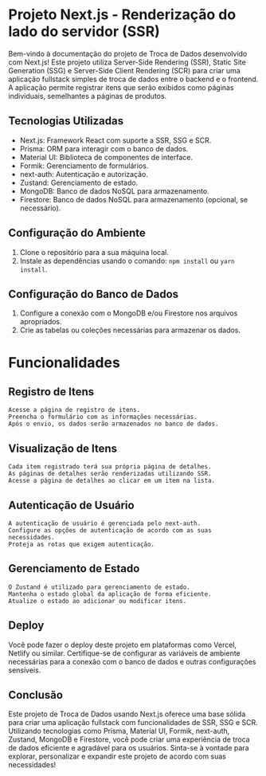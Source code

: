 # Projeto Next.js - Renderização do lado do servidor (SSR)

Bem-vindo à documentação do projeto de Troca de Dados desenvolvido com Next.js! Este projeto utiliza Server-Side Rendering (SSR), Static Site Generation (SSG) e Server-Side Client Rendering (SCR) para criar uma aplicação fullstack simples de troca de dados entre o backend e o frontend. A aplicação permite registrar itens que serão exibidos como páginas individuais, semelhantes a páginas de produtos.

## Tecnologias Utilizadas

- Next.js: Framework React com suporte a SSR, SSG e SCR.
- Prisma: ORM para interagir com o banco de dados.
- Material UI: Biblioteca de componentes de interface.
- Formik: Gerenciamento de formulários.
- next-auth: Autenticação e autorização.
- Zustand: Gerenciamento de estado.
- MongoDB: Banco de dados NoSQL para armazenamento.
- Firestore: Banco de dados NoSQL para armazenamento (opcional, se necessário).

## Configuração do Ambiente

1. Clone o repositório para a sua máquina local.
2. Instale as dependências usando o comando: `npm install` ou `yarn install`.

## Configuração do Banco de Dados

1. Configure a conexão com o MongoDB e/ou Firestore nos arquivos apropriados.
2. Crie as tabelas ou coleções necessárias para armazenar os dados.


# Funcionalidades
 ## Registro de Itens

    Acesse a página de registro de itens.
    Preencha o formulário com as informações necessárias.
    Após o envio, os dados serão armazenados no banco de dados.

## Visualização de Itens

    Cada item registrado terá sua própria página de detalhes.
    As páginas de detalhes serão renderizadas utilizando SSR.
    Acesse a página de detalhes ao clicar em um item na lista.

## Autenticação de Usuário

    A autenticação de usuário é gerenciada pelo next-auth.
    Configure as opções de autenticação de acordo com as suas necessidades.
    Proteja as rotas que exigem autenticação.

## Gerenciamento de Estado

    O Zustand é utilizado para gerenciamento de estado.
    Mantenha o estado global da aplicação de forma eficiente.
    Atualize o estado ao adicionar ou modificar itens.

## Deploy

Você pode fazer o deploy deste projeto em plataformas como Vercel, Netlify ou similar. Certifique-se de configurar as variáveis de ambiente necessárias para a conexão com o banco de dados e outras configurações sensíveis.

## Conclusão

Este projeto de Troca de Dados usando Next.js oferece uma base sólida para criar uma aplicação fullstack com funcionalidades de SSR, SSG e SCR. Utilizando tecnologias como Prisma, Material UI, Formik, next-auth, Zustand, MongoDB e Firestore, você pode criar uma experiência de troca de dados eficiente e agradável para os usuários. Sinta-se à vontade para explorar, personalizar e expandir este projeto de acordo com suas necessidades!

